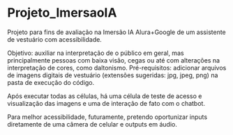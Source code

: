 # Projeto_ImersaoIA
Projeto para fins de avaliação na Imersão IA Alura+Google de um assistente de vestuário com acessibilidade.

Objetivo: auxiliar na interpretação de  o público em geral, mas principalmente pessoas com baixa visão, cegas ou até com alterações na interpretação de cores, como daltonismo.
Pré-requisitos: adicionar arquivos de imagens digitais de vestuário (extensões sugeridas: jpg, jpeg, png) na pasta de execução do código.

Após executar todas as células, há uma célula de teste de acesso e visualização das imagens e uma de interação de fato com o chatbot.

Para melhor acessibilidade, futuramente, pretendo oportunizar inputs diretamente de uma câmera de celular e outputs em áudio.
